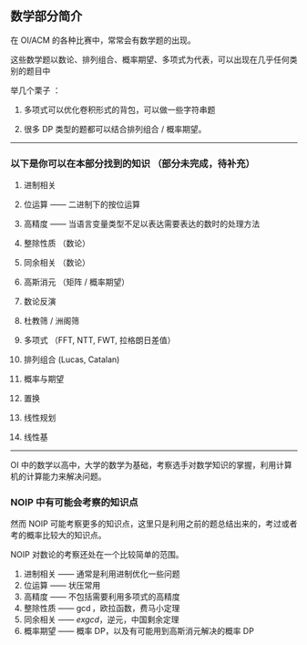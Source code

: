## 数学部分简介

在 OI/ACM 的各种比赛中，常常会有数学题的出现。

这些数学题以数论、排列组合、概率期望、多项式为代表，可以出现在几乎任何类别的题目中

举几个栗子 ：

1. 多项式可以优化卷积形式的背包，可以做一些字符串题

2. 很多 DP 类型的题都可以结合排列组合 / 概率期望。

* * *

### 以下是你可以在本部分找到的知识 （部分未完成，待补充）

1. 进制相关
2. 位运算 —— 二进制下的按位运算
3. 高精度 —— 当语言变量类型不足以表达需要表达的数时的处理方法
4. 整除性质 （数论）
5. 同余相关 （数论）
6. 高斯消元 （矩阵 / 概率期望）
7. 数论反演
8. 杜教筛 / 洲阁筛
9. 多项式 （FFT, NTT, FWT, 拉格朗日差值）
10. 排列组合 (Lucas, Catalan)
11. 概率与期望
12. 置换
13. 线性规划

14. 线性基

* * *

OI 中的数学以高中，大学的数学为基础，考察选手对数学知识的掌握，利用计算机的计算能力来解决问题。

### NOIP 中有可能会考察的知识点

然而 NOIP 可能考察更多的知识点，这里只是利用之前的题总结出来的，考过或者考的概率比较大的知识点。

NOIP 对数论的考察还处在一个比较简单的范围。

1. 进制相关 —— 通常是利用进制优化一些问题
2. 位运算 —— 状压常用
3. 高精度 —— 不包括需要利用多项式的高精度
4. 整除性质 —— $\gcd$，欧拉函数，费马小定理
5. 同余相关 —— $exgcd$，逆元，中国剩余定理
6. 概率期望 —— 概率 DP，以及有可能用到高斯消元解决的概率 DP
